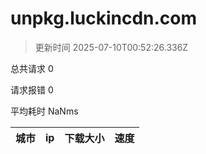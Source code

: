 
  # unpkg.luckincdn.com

  > 更新时间 2025-07-10T00:52:26.336Z
  
  总共请求 0

  请求报错 0

  平均耗时 NaNms

|城市|ip|下载大小|速度|
|-----|----------|---|---|

  